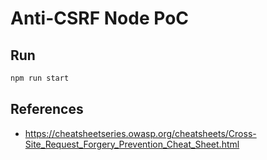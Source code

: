 # Anti-CSRF Node PoC

## Run 

```sh
npm run start
```

## References 

* https://cheatsheetseries.owasp.org/cheatsheets/Cross-Site_Request_Forgery_Prevention_Cheat_Sheet.html